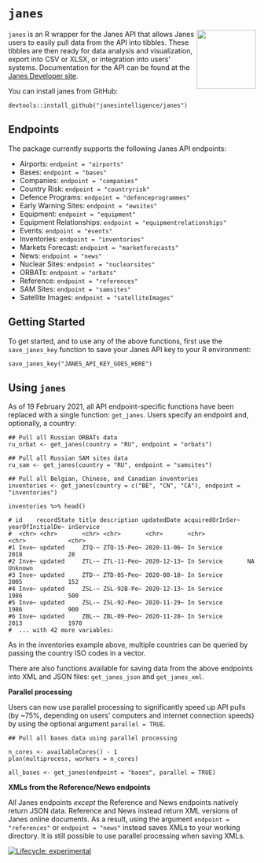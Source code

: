 # `janes`
<img src=images/janes_hex_name_gray2.png align="right" alt="" width="120" />

`janes` is an R wrapper for the Janes API that allows Janes users to easily pull data from the API into tibbles. These tibbles are then ready for data analysis and visualization, export into CSV or XLSX, or integration into users' systems. Documentation for the API can be found at the [Janes Developer site](https://developer.janes.com/). 

You can install janes from GitHub: 

```{r}
devtools::install_github("janesintelligence/janes")
```
## Endpoints
The package currently supports the following Janes API endpoints:

* Airports: `endpoint = "airports"`
* Bases: `endpoint = "bases"`
* Companies: `endpoint = "companies"`
* Country Risk: `endpoint = "countryrisk"`
* Defence Programs: `endpoint = "defenceprogrammes"` 
* Early Warning Sites: `endpoint = "ewsites"`
* Equipment: `endpoint = "equipment"`
* Equipment Relationships: `endpoint = "equipmentrelationships"`
* Events: `endpoint = "events"`
* Inventories: `endpoint = "inventories"`
* Markets Forecast: `endpoint = "marketforecasts"`
* News: `endpoint = "news"`
* Nuclear Sites: `endpoint = "nuclearsites"`
* ORBATs: `endpoint = "orbats"`
* Reference: `endpoint = "references"`
* SAM Sites: `endpoint = "samsites"`
* Satellite Images: `endpoint = "satelliteImages"`

## Getting Started

To get started, and to use any of the above functions, first use the ` save_janes_key` function to save your Janes API key to your R environment:

```{r}
save_janes_key("JANES_API_KEY_GOES_HERE")
```
## Using `janes`

As of 19 February 2021, all API endpoint-specific functions have been replaced with a single function: `get_janes`. Users specify an endpoint and, optionally, a country:

```{r}
## Pull all Russian ORBATs data
ru_orbat <- get_janes(country = "RU", endpoint = "orbats")

## Pull all Russian SAM sites data
ru_sam <- get_janes(country = "RU", endpoint = "samsites")

## Pull all Belgian, Chinese, and Canadian inventories
inventories <- get_janes(country = c("BE", "CN", "CA"), endpoint = "inventories")

inventories %>% head()

# id    recordState title description updatedDate acquiredOrInSer~ yearOfInitialDe~ inService
#  <chr> <chr>       <chr> <chr>       <chr>       <chr>            <chr>            <chr>    
#1 Inve~ updated     ZTQ-~ ZTQ-15-Peo~ 2020-11-06~ In Service       2018             28       
#2 Inve~ updated     ZTL-~ ZTL-11-Peo~ 2020-12-13~ In Service       NA               Unknown  
#3 Inve~ updated     ZTD-~ ZTD-05-Peo~ 2020-08-18~ In Service       2005             152      
#4 Inve~ updated     ZSL-~ ZSL-92B-Pe~ 2020-12-13~ In Service       1986             500      
#5 Inve~ updated     ZSL-~ ZSL-92-Peo~ 2020-11-29~ In Service       1986             900      
#6 Inve~ updated     ZBL-~ ZBL-09-Peo~ 2020-11-28~ In Service       2013             1970
#  ... with 42 more variables: 
```

As in the inventories example above, multiple countries can be queried by passing the country ISO codes in a vector. 

There are also functions available for saving data from the above endpoints into XML and JSON files: `get_janes_json` and `get_janes_xml`. 

**Parallel processing**

Users can now use parallel processing to significantly speed up API pulls (by ~75%, depending on users' computers and internet connection speeds) by using the optional argument `parallel = TRUE`.

```{r}
## Pull all bases data using parallel processing

n_cores <- availableCores() - 1
plan(multiprocess, workers = n_cores)

all_bases <- get_janes(endpoint = "bases", parallel = TRUE)
```

**XMLs from the Reference/News endpoints**

All Janes endpoints *except* the Reference and News endpoints natively return JSON data. Reference and News instead return XML versions of Janes online documents. As a result, using the argument `endpoint = "references"` or `endpoint = "news"` instead saves XMLs to your working directory. It is still possible to use parallel processing when saving XMLs. 



<!-- badges: start -->
  [![Lifecycle: experimental](https://img.shields.io/badge/lifecycle-experimental-orange.svg)](https://www.tidyverse.org/lifecycle/#experimental)
<!-- badges: end -->


